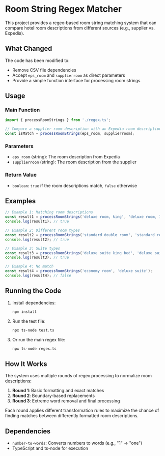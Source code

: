 # Room String Regex Matcher

This project provides a regex-based room string matching system that can compare hotel room descriptions from different sources (e.g., supplier vs. Expedia).

## What Changed

The code has been modified to:
- Remove CSV file dependencies
- Accept `eps_room` and `supplierroom` as direct parameters
- Provide a simple function interface for processing room strings

## Usage

### Main Function

```typescript
import { processRoomStrings } from './regex.ts';

// Compare a supplier room description with an Expedia room description
const isMatch = processRoomStrings(eps_room, supplierroom);
```

### Parameters

- `eps_room` (string): The room description from Expedia
- `supplierroom` (string): The room description from the supplier

### Return Value

- `boolean`: `true` if the room descriptions match, `false` otherwise

## Examples

```typescript
// Example 1: Matching room descriptions
const result1 = processRoomStrings('deluxe room, king', 'deluxe room, 1 king bed');
console.log(result1); // true

// Example 2: Different room types
const result2 = processRoomStrings('standard double room', 'standard room');
console.log(result2); // true

// Example 3: Suite types
const result3 = processRoomStrings('deluxe suite king bed', 'deluxe suite');
console.log(result3); // true

// Example 4: No match
const result4 = processRoomStrings('economy room', 'deluxe suite');
console.log(result4); // false
```

## Running the Code

1. Install dependencies:
   ```bash
   npm install
   ```

2. Run the test file:
   ```bash
   npx ts-node test.ts
   ```

3. Or run the main regex file:
   ```bash
   npx ts-node regex.ts
   ```

## How It Works

The system uses multiple rounds of regex processing to normalize room descriptions:

1. **Round 1**: Basic formatting and exact matches
2. **Round 2**: Boundary-based replacements
3. **Round 3**: Extreme word removal and final processing

Each round applies different transformation rules to maximize the chance of finding matches between differently formatted room descriptions.

## Dependencies

- `number-to-words`: Converts numbers to words (e.g., "1" → "one")
- TypeScript and ts-node for execution
